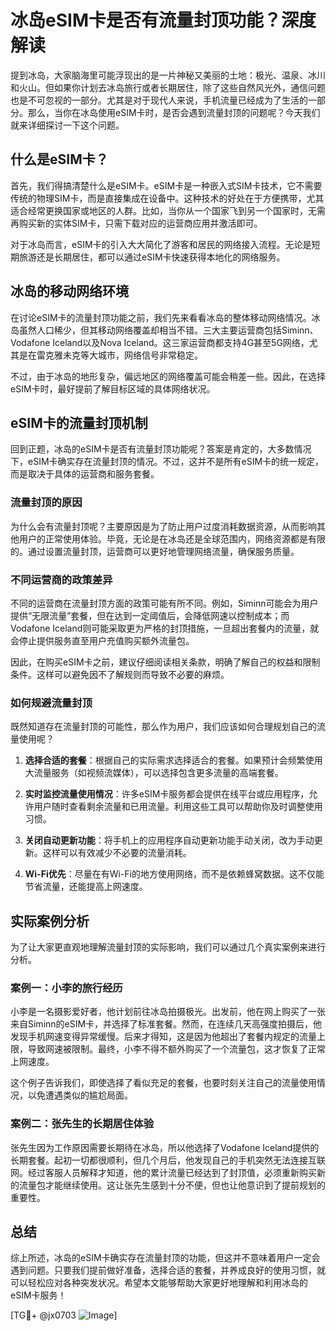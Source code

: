# 冰岛eSIM卡是否有流量封顶功能？深度解读

提到冰岛，大家脑海里可能浮现出的是一片神秘又美丽的土地：极光、温泉、冰川和火山。但如果你计划去冰岛旅行或者长期居住，除了这些自然风光外，通信问题也是不可忽视的一部分。尤其是对于现代人来说，手机流量已经成为了生活的一部分。那么，当你在冰岛使用eSIM卡时，是否会遇到流量封顶的问题呢？今天我们就来详细探讨一下这个问题。

## 什么是eSIM卡？

首先，我们得搞清楚什么是eSIM卡。eSIM卡是一种嵌入式SIM卡技术，它不需要传统的物理SIM卡，而是直接集成在设备中。这种技术的好处在于方便携带，尤其适合经常更换国家或地区的人群。比如，当你从一个国家飞到另一个国家时，无需再购买新的实体SIM卡，只需下载对应的运营商应用并激活即可。

对于冰岛而言，eSIM卡的引入大大简化了游客和居民的网络接入流程。无论是短期旅游还是长期居住，都可以通过eSIM卡快速获得本地化的网络服务。

## 冰岛的移动网络环境

在讨论eSIM卡的流量封顶功能之前，我们先来看看冰岛的整体移动网络情况。冰岛虽然人口稀少，但其移动网络覆盖却相当不错。三大主要运营商包括Siminn、Vodafone Iceland以及Nova Iceland。这三家运营商都支持4G甚至5G网络，尤其是在雷克雅未克等大城市，网络信号非常稳定。

不过，由于冰岛的地形复杂，偏远地区的网络覆盖可能会稍差一些。因此，在选择eSIM卡时，最好提前了解目标区域的具体网络状况。

## eSIM卡的流量封顶机制

回到正题，冰岛的eSIM卡是否有流量封顶功能呢？答案是肯定的，大多数情况下，eSIM卡确实存在流量封顶的情况。不过，这并不是所有eSIM卡的统一规定，而是取决于具体的运营商和服务套餐。

### 流量封顶的原因

为什么会有流量封顶呢？主要原因是为了防止用户过度消耗数据资源，从而影响其他用户的正常使用体验。毕竟，无论是在冰岛还是全球范围内，网络资源都是有限的。通过设置流量封顶，运营商可以更好地管理网络流量，确保服务质量。

### 不同运营商的政策差异

不同的运营商在流量封顶方面的政策可能有所不同。例如，Siminn可能会为用户提供“无限流量”套餐，但在达到一定阈值后，会降低网速以控制成本；而Vodafone Iceland则可能采取更为严格的封顶措施，一旦超出套餐内的流量，就会停止提供服务直至用户充值购买额外流量包。

因此，在购买eSIM卡之前，建议仔细阅读相关条款，明确了解自己的权益和限制条件。这样可以避免因不了解规则而导致不必要的麻烦。

### 如何规避流量封顶

既然知道存在流量封顶的可能性，那么作为用户，我们应该如何合理规划自己的流量使用呢？

1. **选择合适的套餐**：根据自己的实际需求选择适合的套餐。如果预计会频繁使用大流量服务（如视频流媒体），可以选择包含更多流量的高端套餐。
   
2. **实时监控流量使用情况**：许多eSIM卡服务都会提供在线平台或应用程序，允许用户随时查看剩余流量和已用流量。利用这些工具可以帮助你及时调整使用习惯。

3. **关闭自动更新功能**：将手机上的应用程序自动更新功能手动关闭，改为手动更新。这样可以有效减少不必要的流量消耗。

4. **Wi-Fi优先**：尽量在有Wi-Fi的地方使用网络，而不是依赖蜂窝数据。这不仅能节省流量，还能提高上网速度。

## 实际案例分析

为了让大家更直观地理解流量封顶的实际影响，我们可以通过几个真实案例来进行分析。

### 案例一：小李的旅行经历

小李是一名摄影爱好者，他计划前往冰岛拍摄极光。出发前，他在网上购买了一张来自Siminn的eSIM卡，并选择了标准套餐。然而，在连续几天高强度拍摄后，他发现手机网速变得异常缓慢。后来才得知，这是因为他超出了套餐内规定的流量上限，导致网速被限制。最终，小李不得不额外购买了一个流量包，这才恢复了正常上网速度。

这个例子告诉我们，即使选择了看似充足的套餐，也要时刻关注自己的流量使用情况，以免遭遇类似的尴尬局面。

### 案例二：张先生的长期居住体验

张先生因为工作原因需要长期待在冰岛，所以他选择了Vodafone Iceland提供的长期套餐。起初一切都很顺利，但几个月后，他发现自己的手机突然无法连接互联网。经过客服人员解释才知道，他的累计流量已经达到了封顶值，必须重新购买新的流量包才能继续使用。这让张先生感到十分不便，但也让他意识到了提前规划的重要性。

## 总结

综上所述，冰岛的eSIM卡确实存在流量封顶的功能，但这并不意味着用户一定会遇到问题。只要我们提前做好准备，选择合适的套餐，并养成良好的使用习惯，就可以轻松应对各种突发状况。希望本文能够帮助大家更好地理解和利用冰岛的eSIM卡服务！

[TG💪+ @jx0703 ![Image](https://github.com/user-attachments/assets/dbca1d08-cadb-493c-b0ec-ad6f7a83f270)]